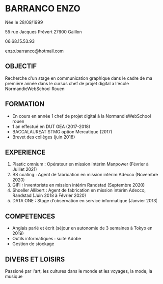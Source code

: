 # BARRANCO ENZO

Née le 28/09/1999

55 rue Jacques Prévert 27600 Gaillon

06.68.15.53.93

enzo.barranco@hotmail.com


## OBJECTIF

Recherche d'un stage en communication graphique dans le cadre de ma première année dans le cursus chef de projet digital a l'école NormandieWebSchool Rouen


## FORMATION

* En cours en année 1 chef de projet digital à la NormandieWebSchool rouen
* 1 an effectué en DUT GEA (2017-2018)
* BACCALAUREAT STMG option Mercatique (2017)
* Brevet des collèges (juin 2018)


## EXPERIENCE

1. Plastic omnium : Opérateur en mission intérim Manpower (Février à Juillet 2021)
1. BS coating : Agent de fabrication en mission intérim Adecco (Novembre 2020)
1. GIFI : Inventoriste en mission intérim Randstad (Septembre 2020)
1. Shoeller Allibert : Agent de fabrication en mission intérim Adecco, Randstad (Juin 2018 à Février 2020)
1. DATA ONE : Stage d'observation en service informatique (Janvier 2013)


## COMPETENCES

* Anglais parlé et écrit (séjour en autonomie de 3 semaines à Tokyo en 2019)
* Outils informatiques : suite Adobe
* Gestion de stockage


## DIVERS ET LOISIRS 

Passioné par l'art, les cultures dans le monde et les voyages, la mode, la musique